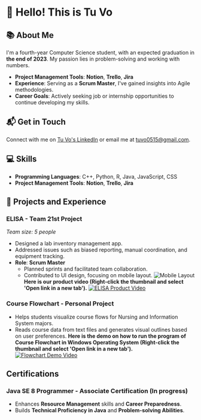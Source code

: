 # 👋 Hello! This is Tu Vo 

## 📚 About Me
I'm a fourth-year Computer Science student, with an expected graduation in **the end of 2023**. My passion lies in problem-solving and working with numbers.

- **Project Management Tools**: **Notion**, **Trello**, **Jira**
- **Experience**: Serving as a **Scrum Master**, I've gained insights into Agile methodologies.
- **Career Goals**: Actively seeking job or internship opportunities to continue developing my skills.

## 📬 Get in Touch
Connect with me on [Tu Vo's LinkedIn](https://www.linkedin.com/in/tu-h-vo/) or email me at tuvo0515@gmail.com.

## 💻 Skills
- **Programming Languages**: C++, Python, R, Java, JavaScript, CSS
- **Project Management Tools**: **Notion**, **Trello**, **Jira**

## 🌟 Projects and Experience

### ELISA - Team 21st Project
*Team size: 5 people*  
- Designed a lab inventory management app.
- Addressed issues such as biased reporting, manual coordination, and equipment tracking.
- **Role**: **Scrum Master**
  - Planned sprints and facilitated team collaboration.
  - Contributed to UI design, focusing on mobile layout.
![Mobile Layout](https://user-images.githubusercontent.com/92423514/235294683-988951be-ad7f-4d51-8c9d-618ba92153db.png)
**Here is our product video (Right-click the thumbnail and select 'Open link in a new tab').**
[![ELISA Product Video](https://user-images.githubusercontent.com/92423514/231245998-23aacf48-f7b0-4810-b14b-b4676f5d44a3.png)](https://www.youtube.com/watch?v=dxogVGXtTJs)


### Course Flowchart - Personal Project 
- Helps students visualize course flows for Nursing and Information System majors.
- Reads course data from text files and generates visual outlines based on user preferences.
**Here is the demo on how to run the program of Course Flowchart in Windows Operating System (Right-click the thumbnail and select 'Open link in a new tab').**
[![Flowchart Demo Video](https://user-images.githubusercontent.com/92423514/231321495-6e70c142-3e46-41b8-8b58-88985d5ada66.png)](https://www.youtube.com/watch?v=_16q0RhxFSE)

## Certifications
### Java SE 8 Programmer - Associate Certification (In progress)
- Enhances **Resource Management** skills and **Career Preparedness**.
- Builds **Technical Proficiency in Java** and **Problem-solving Abilities**.
